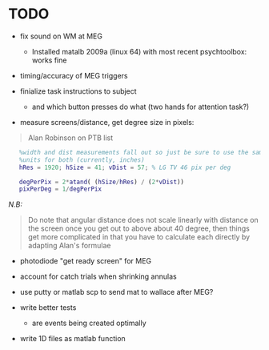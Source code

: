 # TODO

 * fix sound on WM at MEG
   - Installed matalb 2009a (linux 64) with most recent psychtoolbox: works fine

 * timing/accuracy of MEG triggers

 * finialize task instructions to subject

   * and which button presses do what (two hands for attention task?)

 * measure screens/distance, get degree size in pixels:
  
> Alan Robinson  on PTB list

 ```matlab   
    %width and dist measurements fall out so just be sure to use the same
    %units for both (currently, inches)
    hRes = 1920; hSize = 41; vDist = 57; % LG TV 46 pix per deg

    degPerPix = 2*atand( (hSize/hRes) / (2*vDist))
    pixPerDeg = 1/degPerPix
```

*N.B:*
> Do note that angular distance does not scale linearly with distance on the screen once you get out to above about 40 degree, then things get more complicated in that you have to calculate each directly by adapting Alan's formulae
 
 * photodiode "get ready screen" for MEG

 * account for catch trials when shrinking annulas
 
 * use putty or matlab scp to send mat to wallace after MEG?
 
 * write better tests
   - are events being created optimally

 * write 1D files as matlab function
